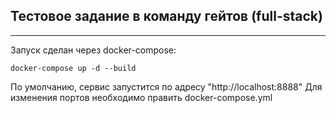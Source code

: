 ## Тестовое задание в команду гейтов (full-stack)
---

Запуск сделан через docker-compose:

```docker-compose up -d --build```

По умолчанию, сервис запустится по адресу "http://localhost:8888"
Для изменения портов необходимо править docker-compose.yml
